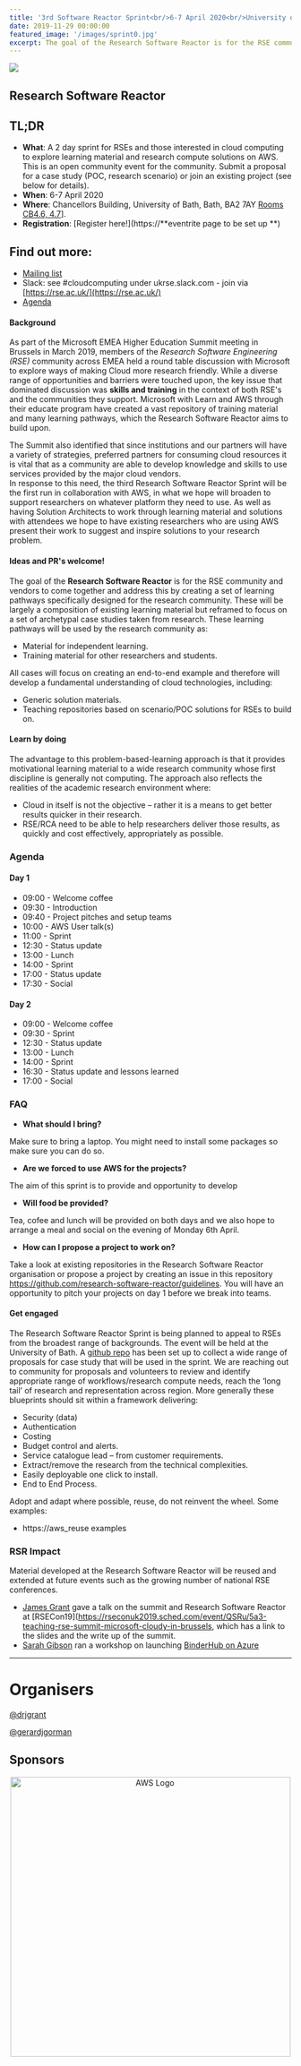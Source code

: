 ```yaml
---
title: '3rd Software Reactor Sprint<br/>6-7 April 2020<br/>University of Bath'
date: 2019-11-29 00:00:00
featured_image: '/images/sprint0.jpg'
excerpt: The goal of the Research Software Reactor is for the RSE community and vendors to come together and create a set of proof-of-concept projects and learning pathways specifically designed to support the research community get the most out of Cloud.
---
```


![](/images/sprint2.jpg)

## Research Software Reactor

## TL;DR
 * **What**: A 2 day sprint for RSEs and those interested in cloud computing to explore learning material and research compute solutions on AWS.  This is an open community event for the community.  Submit a proposal for a case study (POC, research scenario) or join an existing project (see below for details).
 * **When**: 6-7 April 2020
 * **Where**: Chancellors Building, University of Bath, Bath, BA2 7AY  [Rooms CB4.6, 4.7](https://www.bath.ac.uk/locations/the-chancellors-building/)].
 * **Registration**: [Register here!](https://**eventrite page to be set up **)

## Find out more:
 * [Mailing list](https://mailman.ic.ac.uk/mailman/listinfo/research-software-reactor)
 * Slack: see #cloudcomputing under ukrse.slack.com - join via [https://rse.ac.uk/](https://rse.ac.uk/)
 * [Agenda](#agenda)

#### Background
As part of the Microsoft EMEA Higher Education Summit meeting in Brussels in March 2019, members of the *Research Software Engineering (RSE)* community across EMEA held a round table discussion with Microsoft to explore ways of making Cloud more research friendly. 
While a diverse range of opportunities and barriers were touched upon, the key issue that dominated discussion was **skills and training** in the context of both RSE's and the communities they support. 
Microsoft with Learn and AWS through their educate program have created a vast repository of training material and many learning pathways, which the Research Software Reactor aims to build upon.

The Summit also identified that since institutions and our partners will have a variety of strategies, preferred partners for consuming cloud resources it is vital that as a community are able to develop knowledge and skills to use services provided by the major cloud vendors.  
In response to this need, the third Research Software Reactor Sprint will be the first run in collaboration with AWS, in what we hope will broaden to support  researchers on whatever platform they need to use.
As well as having Solution Architects to work through learning material and solutions with attendees we hope to have existing researchers who are using AWS present their work to  suggest and inspire solutions to your research problem.

#### Ideas and PR's welcome!
The goal of the **Research Software Reactor** is for the RSE community and vendors to come together and address this by creating a set of learning pathways specifically designed for the research community. 
These will be largely a composition of existing learning material but reframed to focus on a set of archetypal case studies taken from research. 
These learning pathways will be used by the research community as:
*	Material for independent learning.
*	Training material for other researchers and students. 

All cases will focus on creating an end-to-end example and therefore will develop a fundamental understanding of cloud technologies, including:
*	Generic solution materials.
*	Teaching repositories based on scenario/POC solutions for RSEs to build on.

#### Learn by doing
The advantage to this problem-based-learning approach is that it provides motivational learning material to a wide research community whose first discipline is generally not computing. The approach also reflects the realities of the academic research environment where:
*	Cloud in itself is not the objective – rather it is a means to get better results quicker in their research.
*	RSE/RCA need to be able to help researchers deliver those results, as quickly and cost effectively, appropriately as possible.

### Agenda

#### Day 1
* 09:00 - Welcome coffee
* 09:30 - Introduction
* 09:40 - Project pitches and setup teams
* 10:00 - AWS User talk(s)
* 11:00 - Sprint
* 12:30 - Status update
* 13:00 - Lunch
* 14:00 - Sprint
* 17:00 - Status update
* 17:30 - Social 

#### Day 2
* 09:00 - Welcome coffee
* 09:30 - Sprint
* 12:30 - Status update
* 13:00 - Lunch
* 14:00 - Sprint
* 16:30 - Status update and lessons learned
* 17:00 - Social

### FAQ

- **What should I bring?**

Make sure to bring a laptop. You might need to install some packages so make sure you can do so.

- **Are we forced to use AWS for the projects?**

The aim of this sprint is to provide and opportunity to develop 

- **Will food be provided?**

Tea, cofee and lunch will be provided on both days and we also hope to arrange a meal and social on the evening of Monday 6th April.

- **How can I propose a project to work on?**

Take a look at existing repositories in the Research Software Reactor organisation or propose a project by creating an issue in this repository <https://github.com/research-software-reactor/guidelines>. 
You will have an opportunity to pitch your projects on  day 1 before we break into teams.

#### Get engaged
The Research Software Reactor Sprint is being planned to appeal to RSEs from the broadest range of backgrounds. 
The event will be held at the University of Bath. 
A [github repo](https://github.com/research-software-reactor/guidelines) has been set up to collect a wide range of proposals for case study that will be used in the sprint.
We are reaching out to community for proposals and volunteers to review and identify appropriate range of workflows/research compute needs, reach the ‘long tail’ of research and representation across region. More generally these blueprints should sit within a framework delivering:
* Security (data)
* Authentication
* Costing
* Budget control and alerts.
* Service catalogue lead – from customer requirements.
* Extract/remove the research from the technical complexities.
* Easily deployable one click to install.
* End to End Process.

Adopt and adapt where possible, reuse, do not reinvent the wheel. Some examples:
* https://aws_reuse examples

### RSR Impact

Material developed at the Research Software Reactor will be reused and extended at future events such as the growing number of national RSE conferences.
* [James Grant](https://people.bath.ac.uk/rjg20/) gave a talk on the summit and Research Software Reactor at [RSECon19](https://rseconuk2019.sched.com/event/QSRu/5a3-teaching-rse-summit-microsoft-cloudy-in-brussels, which has a link to the slides and the write up of the summit.
* [Sarah Gibson](https://www.turing.ac.uk/people/researchers/sarah-gibson) ran a workshop on launching [BinderHub on Azure](https://rseconuk2019.sched.com/event/QSRu/5a3-teaching-rse-summit-microsoft-cloudy-in-brussels%20also)

---

# Organisers
<a href="https://twitter.com/drjgrant?ref_src=twsrc%5Etfw" class="twitter-follow-button" data-show-count="false">@drjgrant</a><script async src="https://platform.twitter.com/widgets.js" charset="utf-8"></script> 

<a href="https://twitter.com/gerardjgorman?ref_src=twsrc%5Etfw" class="twitter-follow-button" data-show-count="false">@gerardjgorman</a><script async src="https://platform.twitter.com/widgets.js" charset="utf-8"></script>

## Sponsors

<div align="center">
  <img alt="AWS Logo" src="{{site.baseurl}}/images/logos/AWS.png" width="500"/>
</div>
